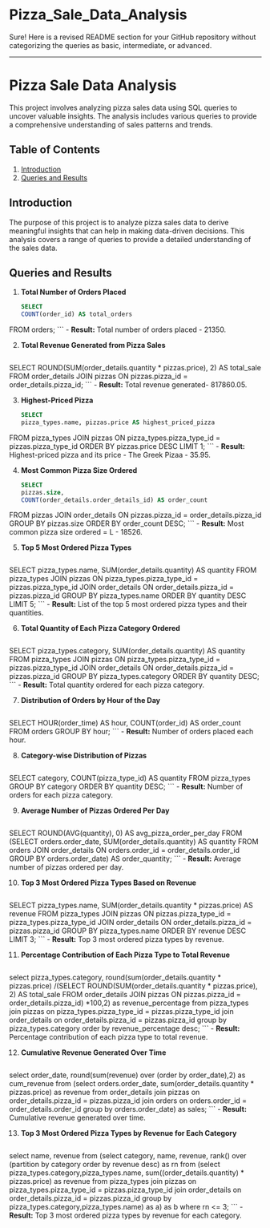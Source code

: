 # Pizza_Sale_Data_Analysis

Sure! Here is a revised README section for your GitHub repository without categorizing the queries as basic, intermediate, or advanced.

---

# Pizza Sale Data Analysis

This project involves analyzing pizza sales data using SQL queries to uncover valuable insights. The analysis includes various queries to provide a comprehensive understanding of sales patterns and trends.

## Table of Contents
1. [Introduction](#introduction)
2. [Queries and Results](#queries-and-results)


## Introduction
The purpose of this project is to analyze pizza sales data to derive meaningful insights that can help in making data-driven decisions. This analysis covers a range of queries to provide a detailed understanding of the sales data.

## Queries and Results

1. **Total Number of Orders Placed**
    ```sql
    SELECT 
    COUNT(order_id) AS total_orders
FROM
    orders;
    ```
    - **Result:** Total number of orders placed - 21350.

2. **Total Revenue Generated from Pizza Sales**
    ```sql
  SELECT 
    ROUND(SUM(order_details.quantity * pizzas.price),
            2) AS total_sale
FROM
    order_details
        JOIN
    pizzas ON pizzas.pizza_id = order_details.pizza_id;
    ```
    - **Result:** Total revenue generated- 817860.05.

3. **Highest-Priced Pizza**
    ```sql
   SELECT 
    pizza_types.name, pizzas.price AS highest_priced_pizza
FROM
    pizza_types
        JOIN
    pizzas ON pizza_types.pizza_type_id = pizzas.pizza_type_id
ORDER BY pizzas.price DESC
LIMIT 1;
    ```
    - **Result:** Highest-priced pizza and its price - The Greek Pizaa - 35.95.

4. **Most Common Pizza Size Ordered**
    ```sql
   SELECT 
    pizzas.size,
    COUNT(order_details.order_details_id) AS order_count
FROM
    pizzas
        JOIN
    order_details ON pizzas.pizza_id = order_details.pizza_id
GROUP BY pizzas.size
ORDER BY order_count DESC;
    ```
    - **Result:** Most common pizza size ordered = L - 18526.

5. **Top 5 Most Ordered Pizza Types**
    ```sql
SELECT 
    pizza_types.name, SUM(order_details.quantity) AS quantity
FROM
    pizza_types
        JOIN
    pizzas ON pizza_types.pizza_type_id = pizzas.pizza_type_id
        JOIN
    order_details ON order_details.pizza_id = pizzas.pizza_id
GROUP BY pizza_types.name
ORDER BY quantity DESC
LIMIT 5;
    ```
    - **Result:** List of the top 5 most ordered pizza types and their quantities.

6. **Total Quantity of Each Pizza Category Ordered**
    ```sql
SELECT 
    pizza_types.category,
    SUM(order_details.quantity) AS quantity
FROM
    pizza_types
        JOIN
    pizzas ON pizza_types.pizza_type_id = pizzas.pizza_type_id
        JOIN
    order_details ON order_details.pizza_id = pizzas.pizza_id
GROUP BY pizza_types.category
ORDER BY quantity DESC;
    ```
    - **Result:** Total quantity ordered for each pizza category.

7. **Distribution of Orders by Hour of the Day**
    ```sql
  SELECT 
    HOUR(order_time) AS hour, COUNT(order_id) AS order_count
FROM
    orders
GROUP BY hour;
    ```
    - **Result:** Number of orders placed each hour.

8. **Category-wise Distribution of Pizzas**
    ```sql
SELECT 
    category, COUNT(pizza_type_id) AS quantity
FROM
    pizza_types
GROUP BY category
ORDER BY quantity DESC; 
    ```
    - **Result:** Number of orders for each pizza category.

9. **Average Number of Pizzas Ordered Per Day**
    ```sql
SELECT 
    ROUND(AVG(quantity), 0) AS avg_pizza_order_per_day
FROM
    (SELECT 
        orders.order_date, SUM(order_details.quantity) AS quantity
    FROM
        orders
    JOIN order_details ON orders.order_id = order_details.order_id
    GROUP BY orders.order_date) AS order_quantity;
    ```
    - **Result:** Average number of pizzas ordered per day.

10. **Top 3 Most Ordered Pizza Types Based on Revenue**
    ```sql
SELECT 
    pizza_types.name,
    SUM(order_details.quantity * pizzas.price) AS revenue
FROM
    pizza_types
        JOIN
    pizzas ON pizzas.pizza_type_id = pizza_types.pizza_type_id
        JOIN
    order_details ON order_details.pizza_id = pizzas.pizza_id
GROUP BY pizza_types.name
ORDER BY revenue DESC
LIMIT 3;
    ```
    - **Result:** Top 3 most ordered pizza types by revenue.

11. **Percentage Contribution of Each Pizza Type to Total Revenue**
    ```sql
select pizza_types.category,
round(sum(order_details.quantity * pizzas.price) /(SELECT 
    ROUND(SUM(order_details.quantity * pizzas.price),
            2) AS total_sale
FROM
    order_details
        JOIN
    pizzas ON pizzas.pizza_id = order_details.pizza_id) *100,2) as revenue_percentage
from pizza_types join pizzas
on pizza_types.pizza_type_id = pizzas.pizza_type_id
join order_details
on order_details.pizza_id = pizzas.pizza_id
group by pizza_types.category order by revenue_percentage desc;
    ```
    - **Result:** Percentage contribution of each pizza type to total revenue.

12. **Cumulative Revenue Generated Over Time**
    ```sql
select order_date,
round(sum(revenue) over (order by order_date),2) as cum_revenue
from 
(select orders.order_date, 
sum(order_details.quantity * pizzas.price) as revenue
from order_details join pizzas 
on order_details.pizza_id = pizzas.pizza_id
join orders on orders.order_id = order_details.order_id
group by orders.order_date) as sales;
    ```
    - **Result:** Cumulative revenue generated over time.

13. **Top 3 Most Ordered Pizza Types by Revenue for Each Category**
    ```sql
select name, revenue
from
(select category, name, revenue,
rank() over (partition by category order by revenue desc) as rn
from
(select pizza_types.category,pizza_types.name,
sum((order_details.quantity) * pizzas.price) as revenue
from pizza_types join pizzas
on pizza_types.pizza_type_id = pizzas.pizza_type_id
join order_details
on order_details.pizza_id = pizzas.pizza_id
group by pizza_types.category,pizza_types.name) as a) as b
where rn <= 3;
    ```
    - **Result:** Top 3 most ordered pizza types by revenue for each category.


